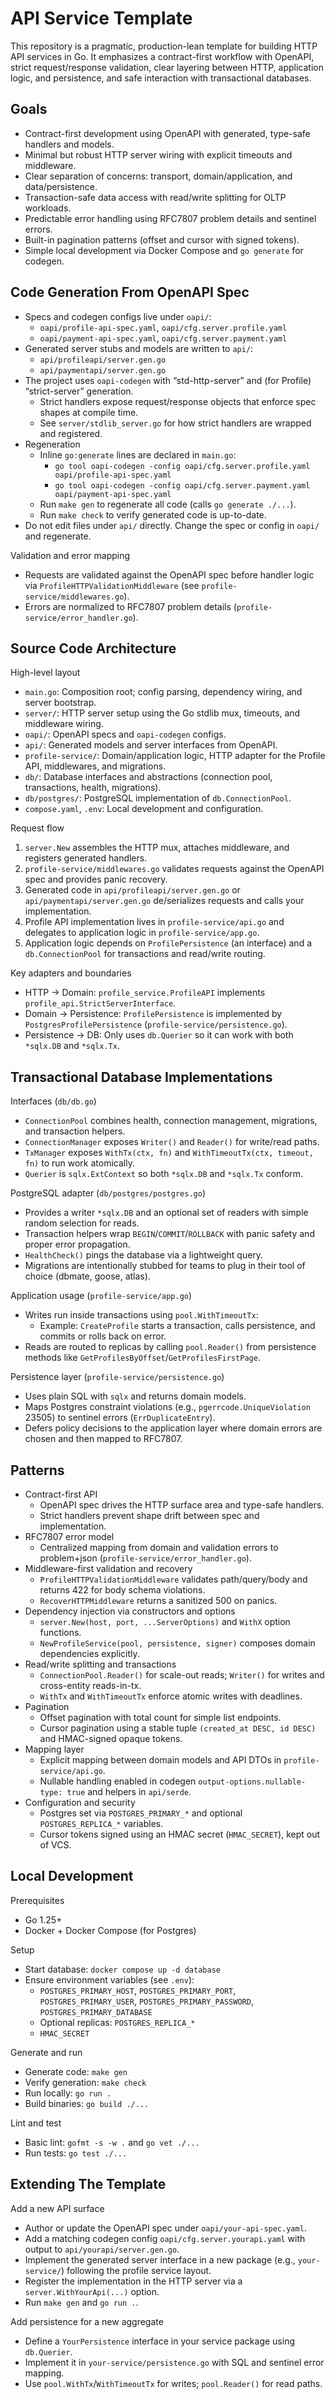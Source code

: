 # API Service Template

This repository is a pragmatic, production-lean template for building HTTP API services in Go. It emphasizes a contract-first workflow with OpenAPI, strict request/response validation, clear layering between HTTP, application logic, and persistence, and safe interaction with transactional databases.


## Goals

- Contract-first development using OpenAPI with generated, type-safe handlers and models.
- Minimal but robust HTTP server wiring with explicit timeouts and middleware.
- Clear separation of concerns: transport, domain/application, and data/persistence.
- Transaction-safe data access with read/write splitting for OLTP workloads.
- Predictable error handling using RFC7807 problem details and sentinel errors.
- Built-in pagination patterns (offset and cursor with signed tokens).
- Simple local development via Docker Compose and `go generate` for codegen.


## Code Generation From OpenAPI Spec

- Specs and codegen configs live under `oapi/`:
  - `oapi/profile-api-spec.yaml`, `oapi/cfg.server.profile.yaml`
  - `oapi/payment-api-spec.yaml`, `oapi/cfg.server.payment.yaml`
- Generated server stubs and models are written to `api/`:
  - `api/profileapi/server.gen.go`
  - `api/paymentapi/server.gen.go`
- The project uses `oapi-codegen` with “std-http-server” and (for Profile) “strict-server” generation.
  - Strict handlers expose request/response objects that enforce spec shapes at compile time.
  - See `server/stdlib_server.go` for how strict handlers are wrapped and registered.
- Regeneration
  - Inline `go:generate` lines are declared in `main.go`:
    - `go tool oapi-codegen -config oapi/cfg.server.profile.yaml oapi/profile-api-spec.yaml`
    - `go tool oapi-codegen -config oapi/cfg.server.payment.yaml oapi/payment-api-spec.yaml`
  - Run `make gen` to regenerate all code (calls `go generate ./...`).
  - Run `make check` to verify generated code is up-to-date.
- Do not edit files under `api/` directly. Change the spec or config in `oapi/` and regenerate.

Validation and error mapping
- Requests are validated against the OpenAPI spec before handler logic via `ProfileHTTPValidationMiddleware` (see `profile-service/middlewares.go`).
- Errors are normalized to RFC7807 problem details (`profile-service/error_handler.go`).


## Source Code Architecture

High-level layout
- `main.go`: Composition root; config parsing, dependency wiring, and server bootstrap.
- `server/`: HTTP server setup using the Go stdlib mux, timeouts, and middleware wiring.
- `oapi/`: OpenAPI specs and `oapi-codegen` configs.
- `api/`: Generated models and server interfaces from OpenAPI.
- `profile-service/`: Domain/application logic, HTTP adapter for the Profile API, middlewares, and migrations.
- `db/`: Database interfaces and abstractions (connection pool, transactions, health, migrations).
- `db/postgres/`: PostgreSQL implementation of `db.ConnectionPool`.
- `compose.yaml`, `.env`: Local development and configuration.

Request flow
1. `server.New` assembles the HTTP mux, attaches middleware, and registers generated handlers.
2. `profile-service/middlewares.go` validates requests against the OpenAPI spec and provides panic recovery.
3. Generated code in `api/profileapi/server.gen.go` or `api/paymentapi/server.gen.go` de/serializes requests and calls your implementation.
4. Profile API implementation lives in `profile-service/api.go` and delegates to application logic in `profile-service/app.go`.
5. Application logic depends on `ProfilePersistence` (an interface) and a `db.ConnectionPool` for transactions and read/write routing.

Key adapters and boundaries
- HTTP → Domain: `profile_service.ProfileAPI` implements `profile_api.StrictServerInterface`.
- Domain → Persistence: `ProfilePersistence` is implemented by `PostgresProfilePersistence` (`profile-service/persistence.go`).
- Persistence → DB: Only uses `db.Querier` so it can work with both `*sqlx.DB` and `*sqlx.Tx`.


## Transactional Database Implementations

Interfaces (`db/db.go`)
- `ConnectionPool` combines health, connection management, migrations, and transaction helpers.
- `ConnectionManager` exposes `Writer()` and `Reader()` for write/read paths.
- `TxManager` exposes `WithTx(ctx, fn)` and `WithTimeoutTx(ctx, timeout, fn)` to run work atomically.
- `Querier` is `sqlx.ExtContext` so both `*sqlx.DB` and `*sqlx.Tx` conform.

PostgreSQL adapter (`db/postgres/postgres.go`)
- Provides a writer `*sqlx.DB` and an optional set of readers with simple random selection for reads.
- Transaction helpers wrap `BEGIN`/`COMMIT`/`ROLLBACK` with panic safety and proper error propagation.
- `HealthCheck()` pings the database via a lightweight query.
- Migrations are intentionally stubbed for teams to plug in their tool of choice (dbmate, goose, atlas).

Application usage (`profile-service/app.go`)
- Writes run inside transactions using `pool.WithTimeoutTx`:
  - Example: `CreateProfile` starts a transaction, calls persistence, and commits or rolls back on error.
- Reads are routed to replicas by calling `pool.Reader()` from persistence methods like `GetProfilesByOffset`/`GetProfilesFirstPage`.

Persistence layer (`profile-service/persistence.go`)
- Uses plain SQL with `sqlx` and returns domain models.
- Maps Postgres constraint violations (e.g., `pgerrcode.UniqueViolation` 23505) to sentinel errors (`ErrDuplicateEntry`).
- Defers policy decisions to the application layer where domain errors are chosen and then mapped to RFC7807.


## Patterns

- Contract-first API
  - OpenAPI spec drives the HTTP surface area and type-safe handlers.
  - Strict handlers prevent shape drift between spec and implementation.
- RFC7807 error model
  - Centralized mapping from domain and validation errors to problem+json (`profile-service/error_handler.go`).
- Middleware-first validation and recovery
  - `ProfileHTTPValidationMiddleware` validates path/query/body and returns 422 for body schema violations.
  - `RecoverHTTPMiddleware` returns a sanitized 500 on panics.
- Dependency injection via constructors and options
  - `server.New(host, port, ...ServerOptions)` and `WithX` option functions.
  - `NewProfileService(pool, persistence, signer)` composes domain dependencies explicitly.
- Read/write splitting and transactions
  - `ConnectionPool.Reader()` for scale-out reads; `Writer()` for writes and cross-entity reads-in-tx.
  - `WithTx` and `WithTimeoutTx` enforce atomic writes with deadlines.
- Pagination
  - Offset pagination with total count for simple list endpoints.
  - Cursor pagination using a stable tuple `(created_at DESC, id DESC)` and HMAC-signed opaque tokens.
- Mapping layer
  - Explicit mapping between domain models and API DTOs in `profile-service/api.go`.
  - Nullable handling enabled in codegen `output-options.nullable-type: true` and helpers in `api/serde`.
- Configuration and security
  - Postgres set via `POSTGRES_PRIMARY_*` and optional `POSTGRES_REPLICA_*` variables.
  - Cursor tokens signed using an HMAC secret (`HMAC_SECRET`), kept out of VCS.


## Local Development

Prerequisites
- Go 1.25+
- Docker + Docker Compose (for Postgres)

Setup
- Start database: `docker compose up -d database`
- Ensure environment variables (see `.env`):
  - `POSTGRES_PRIMARY_HOST`, `POSTGRES_PRIMARY_PORT`, `POSTGRES_PRIMARY_USER`, `POSTGRES_PRIMARY_PASSWORD`, `POSTGRES_PRIMARY_DATABASE`
  - Optional replicas: `POSTGRES_REPLICA_*`
  - `HMAC_SECRET`

Generate and run
- Generate code: `make gen`
- Verify generation: `make check`
- Run locally: `go run .`
- Build binaries: `go build ./...`

Lint and test
- Basic lint: `gofmt -s -w .` and `go vet ./...`
- Run tests: `go test ./...`


## Extending The Template

Add a new API surface
- Author or update the OpenAPI spec under `oapi/your-api-spec.yaml`.
- Add a matching codegen config `oapi/cfg.server.yourapi.yaml` with output to `api/yourapi/server.gen.go`.
- Implement the generated server interface in a new package (e.g., `your-service/`) following the profile service layout.
- Register the implementation in the HTTP server via a `server.WithYourApi(...)` option.
- Run `make gen` and `go run .`.

Add persistence for a new aggregate
- Define a `YourPersistence` interface in your service package using `db.Querier`.
- Implement it in `your-service/persistence.go` with SQL and sentinel error mapping.
- Use `pool.WithTx`/`WithTimeoutTx` for writes; `pool.Reader()` for read paths.
